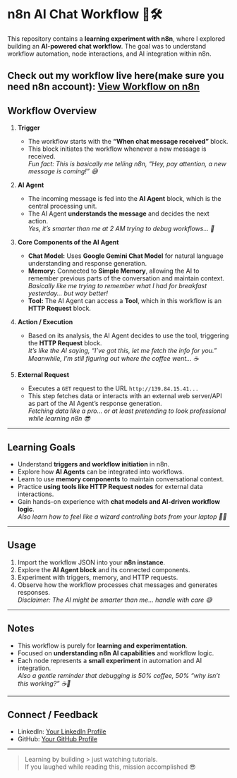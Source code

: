 # n8n AI Chat Workflow 🤖🛠️

This repository contains a **learning experiment with n8n**, where I explored building an **AI-powered chat workflow**. The goal was to understand workflow automation, node interactions, and AI integration within n8n.  


Check out my workflow live here(make sure you need n8n account): [View Workflow on n8n](https://saisoc.app.n8n.cloud/workflow/xRElPDP2QmrMyw7j)
---

## **Workflow Overview**

1. **Trigger**
   - The workflow starts with the **“When chat message received”** block.  
   - This block initiates the workflow whenever a new message is received.  
   *Fun fact: This is basically me telling n8n, “Hey, pay attention, a new message is coming!” 😅*

2. **AI Agent**
   - The incoming message is fed into the **AI Agent** block, which is the central processing unit.  
   - The AI Agent **understands the message** and decides the next action.  
   *Yes, it’s smarter than me at 2 AM trying to debug workflows… 🫣*

3. **Core Components of the AI Agent**
   - **Chat Model:** Uses **Google Gemini Chat Model** for natural language understanding and response generation.  
   - **Memory:** Connected to **Simple Memory**, allowing the AI to remember previous parts of the conversation and maintain context.  
     *Basically like me trying to remember what I had for breakfast yesterday… but way better!*  
   - **Tool:** The AI Agent can access a **Tool**, which in this workflow is an **HTTP Request** block.

4. **Action / Execution**
   - Based on its analysis, the AI Agent decides to use the tool, triggering the **HTTP Request** block.  
   *It’s like the AI saying, “I’ve got this, let me fetch the info for you.” Meanwhile, I’m still figuring out where the coffee went… ☕*

5. **External Request**
   - Executes a `GET` request to the URL `http://139.84.15.41...`  
   - This step fetches data or interacts with an external web server/API as part of the AI Agent’s response generation.  
   *Fetching data like a pro… or at least pretending to look professional while learning n8n 😎*

---

## **Learning Goals**
- Understand **triggers and workflow initiation** in n8n.  
- Explore how **AI Agents** can be integrated into workflows.  
- Learn to use **memory components** to maintain conversational context.  
- Practice **using tools like HTTP Request nodes** for external data interactions.  
- Gain hands-on experience with **chat models and AI-driven workflow logic**.  
*Also learn how to feel like a wizard controlling bots from your laptop 🧙‍♂️*

---

## **Usage**
1. Import the workflow JSON into your **n8n instance**.  
2. Explore the **AI Agent block** and its connected components.  
3. Experiment with triggers, memory, and HTTP requests.  
4. Observe how the workflow processes chat messages and generates responses.  
*Disclaimer: The AI might be smarter than me… handle with care 😅*

---

## **Notes**
- This workflow is purely for **learning and experimentation**.  
- Focused on **understanding n8n AI capabilities** and workflow logic.  
- Each node represents a **small experiment** in automation and AI integration.  
*Also a gentle reminder that debugging is 50% coffee, 50% “why isn’t this working?” ☕🤯*

---

## **Connect / Feedback**
- LinkedIn: [Your LinkedIn Profile](https://www.linkedin.com/in/muppallasaiprasanna/)  
- GitHub: [Your GitHub Profile](https://github.com/Saiprasanna888)  

---

> Learning by building > just watching tutorials.  
> If you laughed while reading this, mission accomplished 😎
